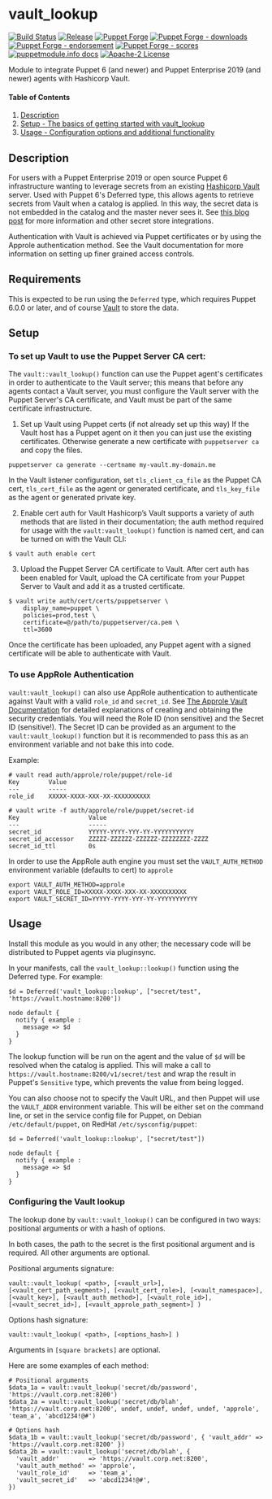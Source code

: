# vault_lookup

[![Build Status](https://github.com/voxpupuli/puppet-vault_lookup/workflows/CI/badge.svg)](https://github.com/voxpupuli/puppet-vault_lookup/actions?query=workflow%3ACI)
[![Release](https://github.com/voxpupuli/puppet-vault_lookup/actions/workflows/release.yml/badge.svg)](https://github.com/voxpupuli/puppet-vault_lookup/actions/workflows/release.yml)
[![Puppet Forge](https://img.shields.io/puppetforge/v/puppet/vault_lookup.svg)](https://forge.puppetlabs.com/puppet/vault_lookup)
[![Puppet Forge - downloads](https://img.shields.io/puppetforge/dt/puppet/vault_lookup.svg)](https://forge.puppetlabs.com/puppet/vault_lookup)
[![Puppet Forge - endorsement](https://img.shields.io/puppetforge/e/puppet/vault_lookup.svg)](https://forge.puppetlabs.com/puppet/vault_lookup)
[![Puppet Forge - scores](https://img.shields.io/puppetforge/f/puppet/vault_lookup.svg)](https://forge.puppetlabs.com/puppet/vault_lookup)
[![puppetmodule.info docs](http://www.puppetmodule.info/images/badge.png)](http://www.puppetmodule.info/m/puppet-vault_lookup)
[![Apache-2 License](https://img.shields.io/github/license/voxpupuli/puppet-vault_lookup.svg)](LICENSE)

Module to integrate Puppet 6 (and newer) and Puppet Enterprise 2019 (and newer)
agents with Hashicorp Vault.

#### Table of Contents

1. [Description](#description)
2. [Setup - The basics of getting started with vault_lookup](#setup)
3. [Usage - Configuration options and additional functionality](#usage)

## Description

For users with a Puppet Enterprise 2019 or open source Puppet 6 infrastructure
wanting to leverage secrets from an existing [Hashicorp
Vault](https://www.vaultproject.io/) server. Used with Puppet 6's Deferred type,
this allows agents to retrieve secrets from Vault when a catalog is applied. In
this way, the secret data is not embedded in the catalog and the master never
sees it. See [this blog
post](https://puppet.com/blog/secret-agents-man-secrets-store-integrations-puppet-6)
for more information and other secret store integrations.

Authentication with Vault is achieved via Puppet certificates or by using the
Approle authentication method. See the Vault documentation for more information
on setting up finer grained access controls.

## Requirements

This is expected to be run using the `Deferred` type, which requires Puppet
6.0.0 or later, and of course [Vault](https://www.vaultproject.io/) to store the
data.

## Setup

### To set up Vault to use the Puppet Server CA cert:

The `vault::vault_lookup()` function can use the Puppet agent's certificates in
order to authenticate to the Vault server; this means that before any agents
contact a Vault server, you must configure the Vault server with the Puppet
Server's CA certificate, and Vault must be part of the same certificate
infrastructure.

1. Set up Vault using Puppet certs (if not already set up this way)
  If the Vault host has a Puppet agent on it then you can just use the existing
  certificates. Otherwise generate a new certificate with `puppetserver ca` and
  copy the files.

```
puppetserver ca generate --certname my-vault.my-domain.me
```

  In the Vault listener configuration, set `tls_client_ca_file` as the Puppet CA
  cert, `tls_cert_file` as the agent or generated certificate, and
  `tls_key_file` as the agent or generated private key.

2. Enable cert auth for Vault
  Hashicorp’s Vault supports a variety of auth methods that are listed in their
  documentation; the auth method required for usage with the
  `vault:vault_lookup()` function is named cert, and can be turned on with the
  Vault CLI:

```
$ vault auth enable cert
```
3. Upload the Puppet Server CA certificate to Vault.
  After cert auth has been enabled for Vault, upload the CA certificate from
  your Puppet Server to Vault and add it as a trusted certificate.

```
$ vault write auth/cert/certs/puppetserver \
    display_name=puppet \
    policies=prod,test \
    certificate=@/path/to/puppetserver/ca.pem \
    ttl=3600
```

Once the certificate has been uploaded, any Puppet agent with a signed
certificate will be able to authenticate with Vault.

### To use AppRole Authentication

`vault:vault_lookup()` can also use AppRole authentication to authenticate against Vault with a valid `role_id` and `secret_id`.  See [The Approle Vault Documentation](https://www.vaultproject.io/docs/auth/approle) for detailed explanations of creating and obtaining the security credentials.   You will need the Role ID (non sensitive) and the Secret ID (sensitive!).  The Secret ID can be provided as an argument to the `vault:vault_lookup()` function but it is recommended to pass this as an environment variable and not bake this into code.

Example:
```
# vault read auth/approle/role/puppet/role-id
Key        Value
---        -----
role_id    XXXXX-XXXX-XXX-XX-XXXXXXXXXX
```

```
# vault write -f auth/approle/role/puppet/secret-id
Key                   Value
---                   -----
secret_id             YYYYY-YYYY-YYY-YY-YYYYYYYYYYY
secret_id_accessor    ZZZZZ-ZZZZZZ-ZZZZZZ-ZZZZZZZZ-ZZZZ
secret_id_ttl         0s
```

In order to use the AppRole auth engine you must set the `VAULT_AUTH_METHOD` environment variable (defaults to cert) to `approle`

```
export VAULT_AUTH_METHOD=approle
export VAULT_ROLE_ID=XXXXX-XXXX-XXX-XX-XXXXXXXXXX
export VAULT_SECRET_ID=YYYYY-YYYY-YYY-YY-YYYYYYYYYYY
```



## Usage

Install this module as you would in any other; the necessary code will
be distributed to Puppet agents via pluginsync.

In your manifests, call the `vault_lookup::lookup()` function using the
Deferred type. For example:

```puppet
$d = Deferred('vault_lookup::lookup', ["secret/test", 'https://vault.hostname:8200'])

node default {
  notify { example :
    message => $d
  }
}
```

The lookup function will be run on the agent and the value of `$d` will be
resolved when the catalog is applied. This will make a call to
`https://vault.hostname:8200/v1/secret/test` and wrap the result in Puppet's
`Sensitive` type, which prevents the value from being logged.

You can also choose not to specify the Vault URL, and then Puppet will use the
`VAULT_ADDR` environment variable. This will be either set on the command line, or
set in the service config file for Puppet, on Debian `/etc/default/puppet`, on RedHat
`/etc/sysconfig/puppet`:

```
$d = Deferred('vault_lookup::lookup', ["secret/test"])

node default {
  notify { example :
    message => $d
  }
}
```

### Configuring the Vault lookup

The lookup done by `vault::vault_lookup()` can be configured in two ways: positional arguments or with a hash of options.

In both cases, the path to the secret is the first positional argument and is required. All other arguments are optional.

Positional arguments signature:
```
vault::vault_lookup( <path>, [<vault_url>], [<vault_cert_path_segment>], [<vault_cert_role>], [<vault_namespace>], [<vault_key>], [<vault_auth_method>], [<vault_role_id>], [<vault_secret_id>], [<vault_approle_path_segment>] )
```

Options hash signature:
```
vault::vault_lookup( <path>, [<options_hash>] )
```

Arguments in `[square brackets]` are optional.


Here are some examples of each method:
```
# Positional arguments
$data_1a = vault::vault_lookup('secret/db/password', 'https://vault.corp.net:8200')
$data_2a = vault::vault_lookup('secret/db/blah', 'https://vault.corp.net:8200', undef, undef, undef, undef, 'approle', 'team_a', 'abcd1234!@#')

# Options hash
$data_1b = vault::vault_lookup('secret/db/password', { 'vault_addr' => 'https://vault.corp.net:8200' })
$data_2b = vault::vault_lookup('secret/db/blah', {
  'vault_addr'        => 'https://vault.corp.net:8200',
  'vault_auth_method' => 'approle',
  'vault_role_id'     => 'team_a',
  'vault_secret_id'   => 'abcd1234!@#',
})
```

